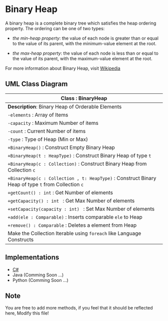 # Binary Heap
A binary heap is a complete binary tree which satisfies the heap ordering property. The ordering can be one of two types:


* *the min-heap property*: the value of each node is greater than or equal to the value of its parent, with the minimum-value element at the root.

* *the max-heap property*: the value of each node is less than or equal to the value of its parent, with the maximum-value element at the root.

For more information about Binary Heap, visit [Wikipedia](https://en.wikipedia.org/wiki/Binary_heap "Binary Heap")

## UML Class Diagram
|         Class : BinaryHeap                |
|-------------------------------------------|
|**Description**: Binary Heap of Orderable Elements |
| `-elements` : Array of Items                  |
| `-capacity` : Maximum Number of items         |
| `-count`    : Current Number of items         |
| `-type`     : Type of Heap (Min or Max)       |
| `+BinaryHeap()` : Construct Empty Binary Heap |
| `+BinaryHeap(t : HeapType)` : Construct Binary Heap of type `t` |
| `+BinaryHeap(c : Collection)` : Construct Binary Heap from Collection `c` |
| `+BinaryHeap(c : Collection , t: HeapType)` : Construct Binary Heap of type `t` from Collection `c` |
| `+getCount() : int` : Get Number of elements |
| `+getCapacity() : int ` : Get Max Number of elements |
| `+setCapacity(capacity : int) ` : Set Max Number of elements |
| `+add(ele : Comparable)` : Inserts comparable `ele` to Heap |
| `+remove() : Comparable` : Deletes a element from Heap |
| Make the Collection Iterable using `foreach` like Language Constructs|

## Implementations
 * [C#](../CSharp/Algorithm/BinaryHeap.cs)
 * Java (Comming Soon ...)
 * Python (Comming Soon ...)

## Note
You are free to add more methods, if you feel that it should be reflected here, Modify this file!

